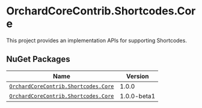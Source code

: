 # OrchardCoreContrib.Shortcodes.Core

This project provides an implementation APIs for supporting Shortcodes.

## NuGet Packages

| Name | Version |
| --- | --- |
| [`OrchardCoreContrib.Shortcodes.Core`](https://www.nuget.org/packages/OrchardCoreContrib.Shortcodes.Core/1.0.0) | 1.0.0 |
| [`OrchardCoreContrib.Shortcodes.Core`](https://www.nuget.org/packages/OrchardCoreContrib.Shortcodes.Core/1.0.0-beta1) | 1.0.0-beta1 |
